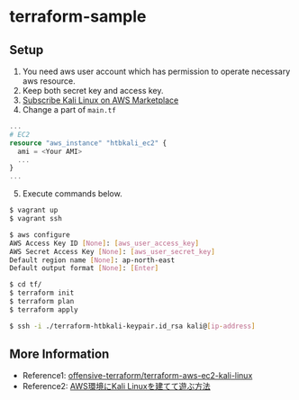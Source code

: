 # terraform-sample

## Setup

1. You need aws user account which has permission to operate necessary aws resource.
2. Keep both secret key and access key.
3. [Subscribe Kali Linux on AWS Marketplace](https://aws.amazon.com/marketplace/pp/prodview-fznsw3f7mq7to?sr=0-1&ref_=beagle&applicationId=AWSMPContessa)
4. Change a part of `main.tf`

```terraform
...
# EC2
resource "aws_instance" "htbkali_ec2" {
  ami = <Your AMI>
  ...
}
...
```

5. Execute commands below.

```bash
$ vagrant up
$ vagrant ssh

$ aws configure
AWS Access Key ID [None]: [aws_user_access_key]
AWS Secret Access Key [None]: [aws_user_secret_key]
Default region name [None]: ap-north-east
Default output format [None]: [Enter]

$ cd tf/
$ terraform init
$ terraform plan
$ terraform apply

$ ssh -i ./terraform-htbkali-keypair.id_rsa kali@[ip-address]
```

## More Information

* Reference1: [offensive-terraform/terraform-aws-ec2-kali-linux](https://github.com/offensive-terraform/terraform-aws-ec2-kali-linux)
* Reference2: [AWS環境にKali Linuxを建てて遊ぶ方法](https://chikoblog.hatenablog.jp/entry/2020/12/07/112518)
